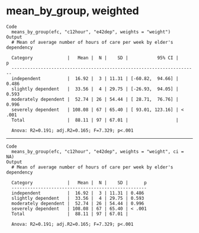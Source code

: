 # mean_by_group, weighted

    Code
      means_by_group(efc, "c12hour", "e42dep", weights = "weight")
    Output
      # Mean of average number of hours of care per week by elder's dependency
      
      Category             |   Mean |  N |    SD |           95% CI |      p
      ----------------------------------------------------------------------
      independent          |  16.92 |  3 | 11.31 | [-60.82,  94.66] | 0.486 
      slightly dependent   |  33.56 |  4 | 29.75 | [-26.93,  94.05] | 0.593 
      moderately dependent |  52.74 | 26 | 54.44 | [ 28.71,  76.76] | 0.996 
      severely dependent   | 108.08 | 67 | 65.40 | [ 93.01, 123.16] | < .001
      Total                |  88.11 | 97 | 67.01 |                  |       
      
      Anova: R2=0.191; adj.R2=0.165; F=7.329; p<.001

---

    Code
      means_by_group(efc, "c12hour", "e42dep", weights = "weight", ci = NA)
    Output
      # Mean of average number of hours of care per week by elder's dependency
      
      Category             |   Mean |  N |    SD |      p
      ---------------------------------------------------
      independent          |  16.92 |  3 | 11.31 | 0.486 
      slightly dependent   |  33.56 |  4 | 29.75 | 0.593 
      moderately dependent |  52.74 | 26 | 54.44 | 0.996 
      severely dependent   | 108.08 | 67 | 65.40 | < .001
      Total                |  88.11 | 97 | 67.01 |       
      
      Anova: R2=0.191; adj.R2=0.165; F=7.329; p<.001


